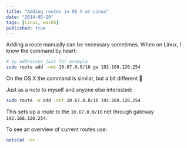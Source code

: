 ```yaml
---
title: "Adding routes in OS X or Linux"
date: "2014-05-20"
tags: [Linux, macOS]
published: true
---
```


Adding a route manually can be necessary sometimes. When on Linux, I know the
command by heart:

```bash
# ip addresses just for example
sudo route add -net 10.67.0.0/16 gw 192.168.120.254
```

On the OS X the command is similar, but a bit different 🙂

Just as a note to myself and anyone else interested:

```bash
sudo route -n add -net 10.67.0.0/16 192.168.120.254
```

This sets up a route to the `10.67.0.0/16` net through gateway
`192.168.120.254`.

To see an overview of current routes use:

```bash
netstat -nr
```
